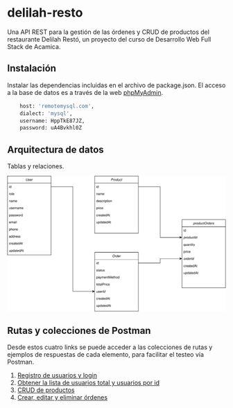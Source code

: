 # delilah-resto

Una API REST para la gestión de las órdenes y CRUD de productos del restaurante Delilah Restó, un proyecto del curso de Desarrollo Web Full Stack de Acamica. 

## Instalación

Instalar las dependencias incluidas en el archivo de package.json. El acceso a la base de datos es a través de la web [phpMyAdmin](https://remotemysql.com/phpmyadmin/).

```bash
    host: 'remotemysql.com',
    dialect: 'mysql',
    username: HppTkE87JZ,
    password: uA4Bvkhl0Z
```

## Arquitectura de datos

Tablas y relaciones.

<img>![Tabla de datos](/Delilah.svg)</img>


## Rutas y colecciones de Postman

Desde estos cuatro links se puede acceder a las colecciones de rutas y ejemplos de respuestas de cada elemento, para facilitar el testeo vía Postman.

1) [Registro de usuarios y login](https://www.getpostman.com/collections/abb41e8a9e328467ee8d)
2) [Obtener la lista de usuarios total y usuarios por id](https://www.getpostman.com/collections/66976a5b5352ff1d1153)
3) [CRUD de productos](https://www.getpostman.com/collections/83c6d27104f77da43bab)
4) [Crear, editar y eliminar órdenes](https://www.getpostman.com/collections/b205932cea5a01fd6f24)
